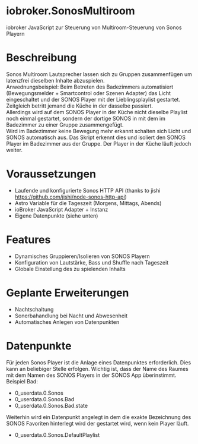 # iobroker.SonosMultiroom
iobroker JavaScript zur Steuerung von Multiroom-Steuerung von Sonos Playern

# Beschreibung
Sonos Multiroom Lautsprecher lassen sich zu Gruppen zusammenfügen um latenzfrei dieselben Inhalte abzuspielen.  
Anwednungsbeispiel: Beim Betreten des Badezimmers automatisiert (Bewegungsmelder + Smartcontrol oder Szenen Adapter) das Licht eingeschaltet und der SONOS Player mit der Lieblingsplaylist gestartet. Zeitgleich betritt jemand die Küche in der dasselbe passiert.  
Allerdings wird auf dem SONOS Player in der Küche nicht dieselbe Playlist noch einmal gestartet, sondern der dortige SONOS in mit dem im Badezimmer zu einer Gruppe zusammengefügt.  
Wird im Badezimmer keine Bewegung mehr erkannt schalten sich Licht und SONOS automatisch aus. Das Skript erkennt dies und isoliert den SONOS Player im Badezimmer aus der Gruppe. Der Player in der Küche läuft jedoch weiter.  

# Voraussetzungen
* Laufende und konfigurierte Sonos HTTP API (thanks to jishi https://github.com/jishi/node-sonos-http-api)
* Astro Variable für die Tageszeit (Morgens, Mittags, Abends)
* ioBroker JavaScript Adapter + Instanz
* Eigene Datenpunkte (siehe unten)

# Features
* Dynamisches Gruppieren/Isolieren von SONOS Playern
* Konfiguration von Lautstärke, Bass und Shuffle nach Tageszeit
* Globale Einstellung des zu spielenden Inhalts

# Geplante Erweiterungen
* Nachtschaltung
* Sonerbahandlung bei Nacht und Abwesenheit
* Automatisches Anlegen von Datenpunkten

# Datenpunkte
Für jeden Sonos Player ist die Anlage eines Datenpunktes erforderlich. Dies kann an beliebiger Stelle erfolgen. Wichtig ist, dass der Name des Raumes mit dem Namen des SONOS Players in der SONOS App überinstimmt.
Beispiel Bad: 
* 0_userdata.0.Sonos
* 0_userdata.0.Sonos.Bad
* 0_userdata.0.Sonos.Bad.state

Weiterhin wird ein Datenpunkt angelegt in dem die exakte Bezeichnung des SONOS Favoriten hinterlegt wird der gestartet wird, wenn kein Player läuft.

* 0_userdata.0.Sonos.DefaultPlaylist

